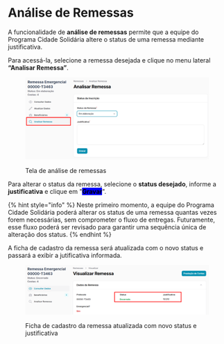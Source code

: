 # Análise de Remessas

A funcionalidade de **análise de remessas** permite que a equipe do Programa Cidade Solidária altere o status de uma remessa mediante justificativa.

Para acessá-la, selecione a remessa desejada e clique no menu lateral **“Analisar Remessa”**.

<figure><img src="../../.gitbook/assets/image (6).png" alt=""><figcaption><p>Tela de análise de remessas</p></figcaption></figure>

Para alterar o status da remessa, selecione o **status desejado**, informe a **justificativa** e clique em "<mark style="background-color:blue;">**Gravar**</mark>".

{% hint style="info" %}
Neste primeiro momento, a equipe do Programa Cidade Solidária poderá alterar os status de uma remessa quantas vezes forem necessárias, sem comprometer o fluxo de entregas. Futuramente, esse fluxo poderá ser revisado para garantir uma sequência única de alteração dos status.
{% endhint %}

A ficha de cadastro da remessa será atualizada com o novo status e passará a exibir a jutificativa informada.

<figure><img src="../../.gitbook/assets/image (7).png" alt=""><figcaption><p>Ficha de cadastro da remessa atualizada com novo status e justificativa</p></figcaption></figure>

